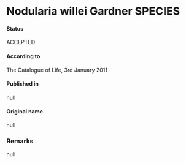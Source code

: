 # Nodularia willei Gardner SPECIES

#### Status
ACCEPTED

#### According to
The Catalogue of Life, 3rd January 2011

#### Published in
null

#### Original name
null

### Remarks
null